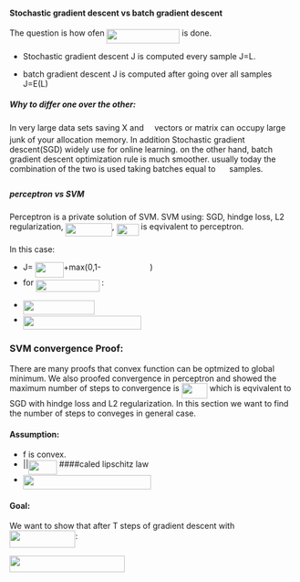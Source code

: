#### Stochastic gradient descent vs batch gradient descent

The question is how ofen <img src="/tex/387d53b5c707db0c552f64f83202eca2.svg?invert_in_darkmode&sanitize=true" align=middle width=127.91468744999999pt height=24.65753399999998pt/> is done.

- Stochastic gradient descent  J is computed every sample J=L.

- batch gradient descent J is computed after going over all samples J=E(L)

##### Why to differ one over the other:  

In very large data sets saving X and <img src="/tex/32902e719b16dec67b28c9943762cd89.svg?invert_in_darkmode&sanitize=true" align=middle width=10.82192594999999pt height=14.15524440000002pt/> vectors or matrix can occupy large junk of your allocation memory. In addition Stochastic gradient descent(SGD) widely use for online learning. on the other hand, batch gradient descent optimization rule is much smoother. usually today the combination of the two is used taking batches equal to <img src="/tex/f8f25e4580c418a51dc556db0d8d2b93.svg?invert_in_darkmode&sanitize=true" align=middle width=16.34523329999999pt height=21.839370299999988pt/> samples.
 
##### perceptron vs SVM

Perceptron is a private solution of SVM. 
SVM using: SGD, hindge loss, L2 regularization, <img src="/tex/03eacc2fd045b3303fea4e4a58943bcc.svg?invert_in_darkmode&sanitize=true" align=middle width=81.43845929999999pt height=22.831056599999986pt/>, <img src="/tex/687cbffb26975762f46a31184ed6be3d.svg?invert_in_darkmode&sanitize=true" align=middle width=38.88877739999999pt height=21.18721440000001pt/> is eqvivalent to perceptron.

In this case:
- J= <img src="/tex/015d5b898f78df0a50e581b296a5efc9.svg?invert_in_darkmode&sanitize=true" align=middle width=49.79450519999999pt height=26.76175259999998pt/>+max(0,1-<img src="/tex/20ecc41c9e7e45d4c83629f5afe5ad50.svg?invert_in_darkmode&sanitize=true" align=middle width=85.79696399999999pt height=17.723762100000005pt/>)
- for <img src="/tex/cecada05f154a8e1b1a749ba3f7bc016.svg?invert_in_darkmode&sanitize=true" align=middle width=111.36770534999998pt height=21.18721440000001pt/> : 
* <img src="/tex/d217234ff5b0d59f59aab252421f6363.svg?invert_in_darkmode&sanitize=true" align=middle width=124.8951759pt height=24.657735299999988pt/>
* <img src="/tex/cb9e97f3afd4ea7d173165dd854cbcb6.svg?invert_in_darkmode&sanitize=true" align=middle width=207.03947879999998pt height=24.657735299999988pt/>

### SVM convergence Proof:

There are many proofs that convex function can be optmized to global minimum. We also proofed convergence in perceptron and showed the maximum number of steps to convergence is <img src="/tex/7c7d3a7854511a059790770fab7c4198.svg?invert_in_darkmode&sanitize=true" align=middle width=45.239853449999984pt height=26.76175259999998pt/> which is eqvivalent to SGD with hindge loss and L2 regularization.
In this section we want to find the number of steps to conveges in general case.

#### Assumption:

- f is convex.
- ||<img src="/tex/f1846dcd5854856f953ef5848d2c4b0d.svg?invert_in_darkmode&sanitize=true" align=middle width=50.000065499999984pt height=24.65753399999998pt/>  ####caled lipschitz law
- <img src="/tex/67ff507e4acb4bd8f42452039c1d9f50.svg?invert_in_darkmode&sanitize=true" align=middle width=224.24192175000002pt height=24.65753399999998pt/>

#### Goal:

We want to show that after T steps of gradient descent with <img src="/tex/78975bdbee8dc45025ac51ff511dcf6f.svg?invert_in_darkmode&sanitize=true" align=middle width=115.44154874999998pt height=29.424786600000015pt/>:

<img src="/tex/f586c181cbbff5ec20cc9b44b5a53175.svg?invert_in_darkmode&sanitize=true" align=middle width=201.84949619999998pt height=29.424786600000015pt/>


